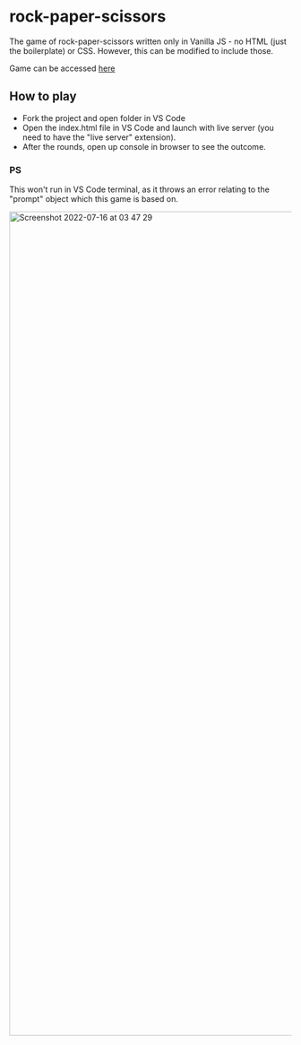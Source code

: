 # rock-paper-scissors
The game of rock-paper-scissors written only in Vanilla JS - no HTML (just the boilerplate) or CSS. However, this can be modified to include those.

Game can be accessed [here](https://cdiala.github.io/rock-paper-scissors/)

## How to play
+ Fork the project and open folder in VS Code
+ Open the index.html file in VS Code and launch with live server (you need to have the "live server" extension).
+ After the rounds, open up console in browser to see the outcome.

### PS
This won't run in VS Code terminal, as it throws an error relating to the "prompt" object which this game is based on.

<img width="1470" alt="Screenshot 2022-07-16 at 03 47 29" src="https://user-images.githubusercontent.com/59217643/179336580-b2a6aec0-05c9-4011-a93c-2317db8c1549.png">
